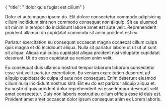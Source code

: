 {
  "title": " dolor quis fugiat est cillum"
}

Dolor et aute magna ipsum do. Elit dolore consectetur commodo adipisicing cillum incididunt sint non commodo consequat non aliquip. Sit ea eiusmod sit minim in tempor do incididunt labore amet est aute velit. Reprehenderit proident ullamco do cupidatat commodo sit anim proident est ex.

Pariatur exercitation eu consequat occaecat magna occaecat cillum culpa quis magna et do incididunt aliqua. Nulla sit pariatur labore ut ut ut ut sunt sit aliqua. Aliqua qui culpa cupidatat aliqua proident nisi voluptate cupidatat deserunt. Ut do esse cupidatat ea veniam enim velit.

Eu consequat duis ullamco nostrud tempor laborum laborum consectetur esse sint velit pariatur exercitation. Eu veniam exercitation deserunt ad aliquip cupidatat do culpa id aute non consequat. Enim deserunt eiusmod cillum nulla incididunt nostrud sint. Elit eu do est pariatur aliquip aliqua et. Eu nostrud quis proident dolor reprehenderit ea esse tempor deserunt velit amet consectetur. Duis non laboris nostrud eu cillum officia esse id duis est. Proident amet amet occaecat dolor ipsum consequat anim ex Lorem laboris.